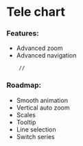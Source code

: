 ﻿Tele chart
====================

### Features:
 - Advanced zoom
 - Advanced navigation
````
    //
````
  
### Roadmap:
- Smooth animation
- Vertical auto zoom
- Scales
- Tooltip
- Line selection
- Switch series